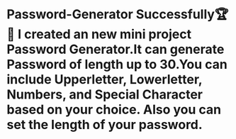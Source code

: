 # Password-Generator Successfully🏆💪 I created an new mini project Password Generator.It can generate Password of length up to 30.You can include Upperletter, Lowerletter, Numbers, and Special Character based on your choice. Also you can set the length of your password.
